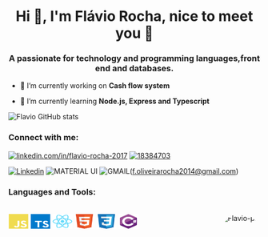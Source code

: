 <h1 align="center">Hi 👋, I'm Flávio Rocha, nice to meet you 🤝</h1>
<h3 align="center">A passionate for technology and programming languages,front end and databases.</h3>

- 🔭 I’m currently working on **Cash flow system**

- 🌱 I’m currently learning **Node.js, Express and Typescript**

![Flavio GitHub stats](https://github-readme-stats.vercel.app/api?username=flaviorocha2018&show_icons=true&theme=dracula&count_private=true)

<h3 align="left">Connect with me:</h3>
<p align="left">
<a href="https://linkedin.com/in/linkedin.com/in/flavio-rocha-2017" target="blank"><img align="center" src="https://raw.githubusercontent.com/rahuldkjain/github-profile-readme-generator/master/src/images/icons/Social/linked-in-alt.svg" alt="linkedin.com/in/flavio-rocha-2017" height="30" width="40" /></a>
<a href="https://stackoverflow.com/users/18384703" target="blank"><img align="center" src="https://raw.githubusercontent.com/rahuldkjain/github-profile-readme-generator/master/src/images/icons/Social/stack-overflow.svg" alt="18384703" height="30" width="40" /></a>
</p>

[![Linkedin](https://img.shields.io/badge/LinkedIn-0077B5?style=for-the-badge&logo=linkedin&logoColor=white)](https://www.linkedin.com/in/flavio-rocha-2017)
![MATERIAL UI](https://img.shields.io/badge/Material%20UI-007FFF?style=for-the-badge&logo=mui&logoColor=white)
![GMAIL](https://img.shields.io/badge/Gmail-D14836?style=for-the-badge&logo=gmail&logoColor=white)(f.oliveirarocha2014@gmail.com)



<h3 align="left">Languages and Tools:</h3>

</div>
<div style="display: inline_block"><br>
  <img align="center" alt="Flavio-Js" height="30" width="40" src="https://raw.githubusercontent.com/devicons/devicon/master/icons/javascript/javascript-plain.svg">
  <img align="center" alt="Flavio-Ts" height="30" width="40" src="https://raw.githubusercontent.com/devicons/devicon/master/icons/typescript/typescript-plain.svg">
  <img align="center" alt="Flavio-React" height="30" width="40" src="https://raw.githubusercontent.com/devicons/devicon/master/icons/react/react-original.svg">
  <img align="center" alt="Flavio-HTML" height="30" width="40" src="https://raw.githubusercontent.com/devicons/devicon/master/icons/html5/html5-original.svg">
  <img align="center" alt="Flavio-CSS" height="30" width="40" src="https://raw.githubusercontent.com/devicons/devicon/master/icons/css3/css3-original.svg">
  <img align="center" alt="Flavio-Csharp" height="30" width="40" src="https://raw.githubusercontent.com/devicons/devicon/master/icons/csharp/csharp-original.svg">
  <img align="right" alt="Flavio-pic" height="150" style="border-radius:50px;" src="https://media.discordapp.net/attachments/639956127056134178/890373478988013628/Publicacoes_Instagram_1_1.png?width=676&height=676">
</div>

